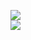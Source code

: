 [![](https://img.shields.io/badge/Made%20With-Github%20Spray-lightgrey.svg?style=for-the-badge&logo=github)](https://github.com/Annihil/github-spray#4263)  
[![](https://i.imgur.com/2DrTn0Z.gif)](https://github.com/Annihil/github-spray)